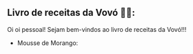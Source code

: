 ## Livro de receitas da Vovó :woman_cook::

Oi oi pessoal! Sejam bem-vindos ao livro de receitas da Vovó!!!

- Mousse de Morango:

  